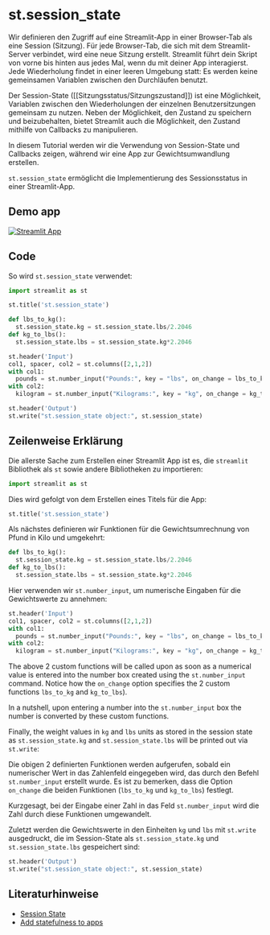 # st.session_state

Wir definieren den Zugriff auf eine Streamlit-App in einer Browser-Tab als eine Session (Sitzung). Für jede Browser-Tab, die sich mit dem Streamlit-Server verbindet, wird eine neue Sitzung erstellt. Streamlit führt dein Skript von vorne bis hinten aus jedes Mal, wenn du mit deiner App interagierst. Jede Wiederholung findet in einer leeren Umgebung statt: Es werden keine gemeinsamen Variablen zwischen den Durchläufen benutzt.

Der Session-State ([[Sitzungsstatus/Sitzungszustand]]) ist eine Möglichkeit, Variablen zwischen den Wiederholungen der einzelnen Benutzersitzungen gemeinsam zu nutzen. Neben der Möglichkeit, den Zustand zu speichern und beizubehalten, bietet Streamlit auch die Möglichkeit, den Zustand mithilfe von Callbacks zu manipulieren.

In diesem Tutorial werden wir die Verwendung von Session-State und Callbacks zeigen, während wir eine App zur Gewichtsumwandlung erstellen.

`st.session_state` ermöglicht die Implementierung des Sessionsstatus in einer Streamlit-App.

## Demo app

[![Streamlit App](https://static.streamlit.io/badges/streamlit_badge_black_white.svg)](https://share.streamlit.io/dataprofessor/st.session_state/)

## Code
So wird `st.session_state` verwendet:
```python
import streamlit as st

st.title('st.session_state')

def lbs_to_kg():
  st.session_state.kg = st.session_state.lbs/2.2046
def kg_to_lbs():
  st.session_state.lbs = st.session_state.kg*2.2046

st.header('Input')
col1, spacer, col2 = st.columns([2,1,2])
with col1:
  pounds = st.number_input("Pounds:", key = "lbs", on_change = lbs_to_kg)
with col2:
  kilogram = st.number_input("Kilograms:", key = "kg", on_change = kg_to_lbs)

st.header('Output')
st.write("st.session_state object:", st.session_state)
```

## Zeilenweise Erklärung
Die allerste Sache zum Erstellen einer Streamlit App ist es, die `streamlit` Bibliothek als `st` sowie andere Bibliotheken zu importieren:
```python
import streamlit as st
```

Dies wird gefolgt von dem Erstellen eines Titels für die App:
```python
st.title('st.session_state')
```

Als nächstes definieren wir Funktionen für die Gewichtsumrechnung von Pfund in Kilo und umgekehrt:
```python
def lbs_to_kg():
  st.session_state.kg = st.session_state.lbs/2.2046
def kg_to_lbs():
  st.session_state.lbs = st.session_state.kg*2.2046
```

Hier verwenden wir `st.number_input`, um numerische Eingaben für die Gewichtswerte zu annehmen:
```python
st.header('Input')
col1, spacer, col2 = st.columns([2,1,2])
with col1:
  pounds = st.number_input("Pounds:", key = "lbs", on_change = lbs_to_kg)
with col2:
  kilogram = st.number_input("Kilograms:", key = "kg", on_change = kg_to_lbs)
```
The above 2 custom functions will be called upon as soon as a numerical value is entered into the number box created using the `st.number_input` command. Notice how the `on_change` option specifies the 2 custom functions `lbs_to_kg` and `kg_to_lbs`). 

In a nutshell, upon entering a number into the `st.number_input` box the number is converted by these custom functions.

Finally, the weight values in `kg` and `lbs` units as stored in the session state as `st.session_state.kg` and `st.session_state.lbs` will be printed out via `st.write`:

Die obigen 2 definierten Funktionen werden aufgerufen, sobald ein numerischer Wert in das Zahlenfeld eingegeben wird, das durch den Befehl `st.number_input` erstellt wurde. Es ist zu bemerken, dass die Option `on_change` die beiden Funktionen (`lbs_to_kg` und `kg_to_lbs`) festlegt. 

Kurzgesagt, bei der Eingabe einer Zahl in das Feld `st.number_input` wird die Zahl durch diese Funktionen umgewandelt.

Zuletzt werden die Gewichtswerte in den Einheiten `kg` und `lbs` mit `st.write` ausgedruckt, die im Session-State als `st.session_state.kg` und `st.session_state.lbs` gespeichert sind:

```python
st.header('Output')
st.write("st.session_state object:", st.session_state)
```

## Literaturhinweise
- [Session State](https://docs.streamlit.io/library/api-reference/session-state)
- [Add statefulness to apps](https://docs.streamlit.io/library/advanced-features/session-state)
